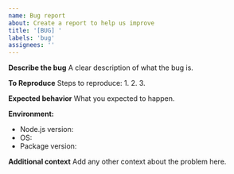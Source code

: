 ```yaml
---
name: Bug report
about: Create a report to help us improve
title: '[BUG] '
labels: 'bug'
assignees: ''
---
```


**Describe the bug**
A clear description of what the bug is.

**To Reproduce**
Steps to reproduce:
1. 
2. 
3. 

**Expected behavior**
What you expected to happen.

**Environment:**
 - Node.js version: 
 - OS: 
 - Package version: 

**Additional context**
Add any other context about the problem here.
